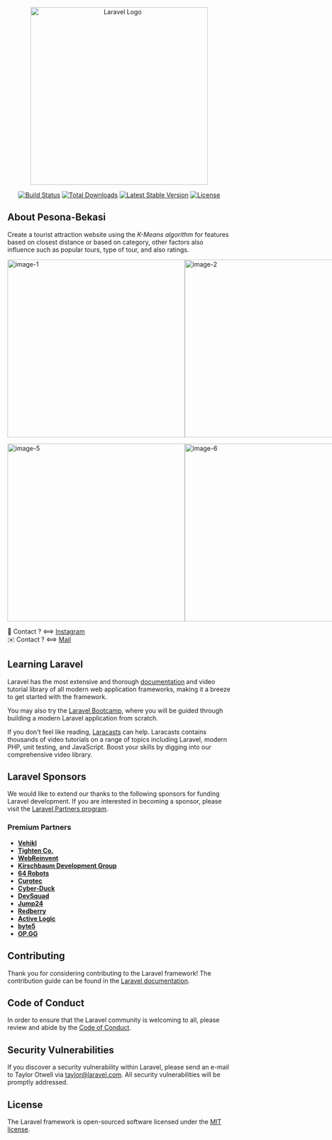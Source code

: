 <p align="center"><a href="https://laravel.com" target="_blank"><img src="https://raw.githubusercontent.com/laravel/art/master/logo-lockup/5%20SVG/2%20CMYK/1%20Full%20Color/laravel-logolockup-cmyk-red.svg" width="400" alt="Laravel Logo"></a></p>

<p align="center">
<a href="https://github.com/laravel/framework/actions"><img src="https://github.com/laravel/framework/workflows/tests/badge.svg" alt="Build Status"></a>
<a href="https://packagist.org/packages/laravel/framework"><img src="https://img.shields.io/packagist/dt/laravel/framework" alt="Total Downloads"></a>
<a href="https://packagist.org/packages/laravel/framework"><img src="https://img.shields.io/packagist/v/laravel/framework" alt="Latest Stable Version"></a>
<a href="https://packagist.org/packages/laravel/framework"><img src="https://img.shields.io/packagist/l/laravel/framework" alt="License"></a>
</p>

## About Pesona-Bekasi

Create a tourist attraction website using the <i>K-Means algorithm</i> for features based on closest distance or based on category, other factors also influence such as popular tours, type of tour, and also ratings.

<p style="display:flex">
  <img src="https://github.com/user-attachments/assets/94962234-35a6-400f-b43b-459af5cc429e" width="400" alt="image-1">
  <img src="https://github.com/user-attachments/assets/ced82965-a6d9-4a06-b5fc-ee814097b2bd" width="400" alt="image-2">
  <img src="https://github.com/user-attachments/assets/e3be5e13-a1b5-4699-bc0c-bb84822d29e6" width="400" alt="image-3">
  <img src="https://github.com/user-attachments/assets/0c8df69e-ba25-4315-af5f-a373aa6618c6" width="400" alt="image-4">
</p>

<p style="display:flex">
  <img src="https://github.com/user-attachments/assets/f6aa3763-4428-4b8b-972c-1360d2b91414" width="400" height="400" alt="image-5">
  <img src="https://github.com/user-attachments/assets/f444294c-21e9-40a7-a071-3d4602b576bf" width="400" height="400" alt="image-6">
</p>

📲 Contact ? <==> <a href="https://www.instagram.com/spacecode.id/" target="_blank">Instagram</a> <br>
✉️ Contact ? <==> <a href="mailto:im.afjani@gmail.com" target="_blank">Mail</a>

## Learning Laravel

Laravel has the most extensive and thorough [documentation](https://laravel.com/docs) and video tutorial library of all modern web application frameworks, making it a breeze to get started with the framework.

You may also try the [Laravel Bootcamp](https://bootcamp.laravel.com), where you will be guided through building a modern Laravel application from scratch.

If you don't feel like reading, [Laracasts](https://laracasts.com) can help. Laracasts contains thousands of video tutorials on a range of topics including Laravel, modern PHP, unit testing, and JavaScript. Boost your skills by digging into our comprehensive video library.

## Laravel Sponsors

We would like to extend our thanks to the following sponsors for funding Laravel development. If you are interested in becoming a sponsor, please visit the [Laravel Partners program](https://partners.laravel.com).

### Premium Partners

- **[Vehikl](https://vehikl.com/)**
- **[Tighten Co.](https://tighten.co)**
- **[WebReinvent](https://webreinvent.com/)**
- **[Kirschbaum Development Group](https://kirschbaumdevelopment.com)**
- **[64 Robots](https://64robots.com)**
- **[Curotec](https://www.curotec.com/services/technologies/laravel/)**
- **[Cyber-Duck](https://cyber-duck.co.uk)**
- **[DevSquad](https://devsquad.com/hire-laravel-developers)**
- **[Jump24](https://jump24.co.uk)**
- **[Redberry](https://redberry.international/laravel/)**
- **[Active Logic](https://activelogic.com)**
- **[byte5](https://byte5.de)**
- **[OP.GG](https://op.gg)**

## Contributing

Thank you for considering contributing to the Laravel framework! The contribution guide can be found in the [Laravel documentation](https://laravel.com/docs/contributions).

## Code of Conduct

In order to ensure that the Laravel community is welcoming to all, please review and abide by the [Code of Conduct](https://laravel.com/docs/contributions#code-of-conduct).

## Security Vulnerabilities

If you discover a security vulnerability within Laravel, please send an e-mail to Taylor Otwell via [taylor@laravel.com](mailto:taylor@laravel.com). All security vulnerabilities will be promptly addressed.

## License

The Laravel framework is open-sourced software licensed under the [MIT license](https://opensource.org/licenses/MIT).
